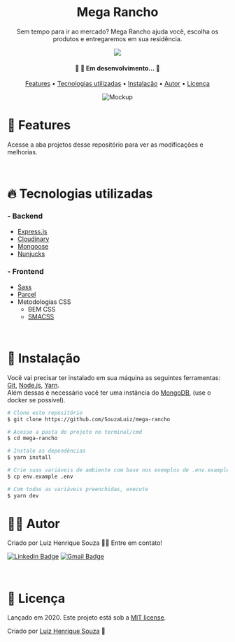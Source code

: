 <h1 align="center">Mega Rancho</h1>

<p align="center">Sem tempo para ir ao mercado? Mega Rancho ajuda você, escolha os produtos e entregaremos em sua residência.</p>

<p align="center">
  <img src="https://img.shields.io/github/license/SouzaLuiz/mega-rancho?style=flat-square"/>
</p>

<h4 align="center">
	🚧 🚀 Em desenvolvimento... 🚧
</h4>

<p align="center">
 <a href="#features">Features</a> •
 <a href="#techs">Tecnologias utilizadas</a> •
 <a href="#instalacao">Instalação</a> •
 <a href="#autor">Autor</a> •
 <a href="#licenca">Licença</a>
</p>

<p align="center">
	<img src="https://user-images.githubusercontent.com/29143315/102793886-e6ae7580-4380-11eb-9816-785036f4eed7.png" alt="Mockup">
</p>

<h1 id="features">🚀 Features</h1>

Acesse a aba projetos desse repositório para ver as modificações e melhorias.

<br>

<h1 id="techs">🔥 Tecnologias utilizadas</h1>

### - Backend
* [Express.js](https://expressjs.com/pt-br/)
* [Cloudinary](https://github.com/cloudinary/cloudinary_npm)
* [Mongoose](https://mongoosejs.com/)
* [Nunjucks](https://mozilla.github.io/nunjucks/)

### - Frontend
* [Sass](https://sass-lang.com/)
* [Parcel](https://parceljs.org/)
* Metodologias CSS
  - BEM CSS
  - [SMACSS](http://smacss.com/)





<br>

<h1 id="instalacao">🔨 Instalação</h1>

Você vai precisar ter instalado em sua máquina as seguintes ferramentas:
[Git](https://git-scm.com), [Node.js](https://nodejs.org/en/), [Yarn](https://yarnpkg.com/).<br>
Além dessas é necessário você ter uma instância do [MongoDB](https://www.mongodb.com/2), (use o docker se possível).

```bash
# Clone este repositório
$ git clone https://github.com/SouzaLuiz/mega-rancho

# Acesse a pasta do projeto no terminal/cmd
$ cd mega-rancho

# Instale as dependências
$ yarn install

# Crie suas variáveis de ambiente com base nos exemplos de .env.example
$ cp env.example .env

# Com todas as variáveis preenchidas, execute
$ yarn dev
```

<h1 id="autor">👨‍💻 Autor</h1>

Criado por Luiz Henrique Souza 👋🏽 Entre em contato!

[![Linkedin Badge](https://img.shields.io/badge/-LinkedIn-blue?style=flat-square&logo=Linkedin&logoColor=white&link=https://www.linkedin.com/in/luizhsouza/)](https://www.linkedin.com/in/luizhsouza/)
[![Gmail Badge](https://img.shields.io/badge/-Gmail-c14438?style=flat-square&logo=Gmail&logoColor=white&link=mailto:henryque.souz4@gmail.com)](mailto:henryque.souz4@gmail.com)

<br>

<h1 id="licenca">📖 Licença</h1>

Lançado em 2020. Este projeto está sob a [MIT license](https://github.com/SouzaLuiz/mega-rancho/blob/master/LICENSE).

Criado por [Luiz Henrique Souza](https://github.com/SouzaLuiz) 🚀

